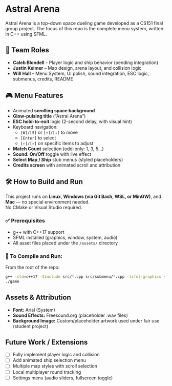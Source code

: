 # Astral Arena

Astral Arena is a top-down space dueling game developed as a CS151 final group project. The focus of this repo is the complete menu system, written in C++ using SFML.

## 🧩 Team Roles

- **Caleb Blondell** – Player logic and ship behavior (pending integration)  
- **Justin Keimer** – Map design, arena layout, and collision logic  
- **Will Hall** – Menu System, UI polish, sound integration, ESC logic, submenus, credits, README  


## 🎮 Menu Features

- Animated **scrolling space background**
- **Glow-pulsing title** (“Astral Arena”)
- **ESC hold-to-exit** logic (2-second delay, with visual hint)
- Keyboard navigation:
  - `[W]/[S]` or `[↑]/[↓]` to move
  - `[Enter]` to select
  - `[←]/[→]` on specific items to adjust
- **Match Count** selection (odd-only: 1, 3, 5…)
- **Sound: On/Off** toggle with live effect
- **Select Map / Ship** stub menus (styled placeholders)
- **Credits screen** with animated scroll and attribution

## 🛠 How to Build and Run

This project runs on **Linux**, **Windows (via Git Bash, WSL, or MinGW)**, and **Mac** — no special environment needed.  
No CMake or Visual Studio required.

### ✅ Prerequisites
- g++ with C++17 support
- SFML installed (graphics, window, system, audio)
- All asset files placed under the `/assets/` directory


### 🚀 To Compile and Run:

From the root of the repo:

```bash
g++ -std=c++17 -Iinclude src/*.cpp src/submenu/*.cpp -lsfml-graphics -lsfml-window -lsfml-system -lsfml-audio -o game
./game
```

## Assets & Attribution

- **Font:** Arial (System)
- **Sound Effects:** Freesound.org (placeholder .wav files)
- **Background Image:** Custom/placeholder artwork used under fair use (student project)


## Future Work / Extensions

- [ ] Fully implement player logic and collision
- [ ] Add animated ship selection menu
- [ ] Multiple map styles with scroll selection
- [ ] Local multiplayer round tracking
- [ ] Settings menu (audio sliders, fullscreen toggle)
